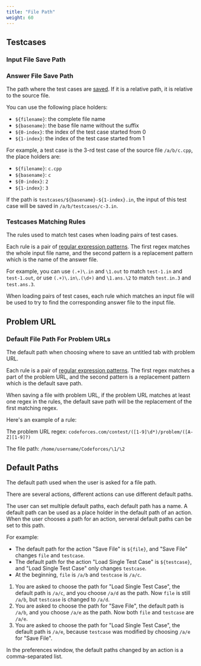 ```yaml
---
title: "File Path"
weight: 60
---
```


## Testcases

### Input File Save Path

### Answer File Save Path

The path where the test cases are [saved](../actions/_index.ru.md#save-testcases-on-save). If it is a relative path, it is relative to the source file.

You can use the following place holders:

-   `${filename}`: the complete file name
-   `${basename}`: the base file name without the suffix
-   `${0-index}`: the index of the test case started from 0
-   `${1-index}`: the index of the test case started from 1

For example, a test case is the 3-rd test case of the source file `/a/b/c.cpp`, the place holders are:

-   `${filename}`: `c.cpp`
-   `${basename}`: `c`
-   `${0-index}`: `2`
-   `${1-index}`: `3`

If the path is `testcases/${basename}-${1-index}.in`, the input of this test case will be saved in `/a/b/testcases/c-3.in`.

### Testcases Matching Rules

The rules used to match test cases when loading pairs of test cases.

Each rule is a pair of [regular expression patterns](../general/_index.ru.md#regular-expression). The first regex matches the whole input file name, and the second pattern is a replacement pattern which is the name of the answer file.

For example, you can use `(.+)\.in` and `\1.out` to match `test-1.in` and `test-1.out`, or use `(.+)\.in\.(\d+)` and `\1.ans.\2` to match `test.in.3` and `test.ans.3`.

When loading pairs of test cases, each rule which matches an input file will be used to try to find the corresponding answer file to the input file.

## Problem URL

### Default File Path For Problem URLs

The default path when choosing where to save an untitled tab with problem URL.

Each rule is a pair of [regular expression patterns](../general/_index.ru.md#regular-expression). The first regex matches a part of the problem URL, and the second pattern is a replacement pattern which is the default save path.

When saving a file with problem URL, if the problem URL matches at least one regex in the rules, the default save path will be the replacement of the first matching regex.

Here's an example of a rule:

The problem URL regex: `codeforces.com/contest/([1-9]\d*)/problem/([A-Z][1-9]?)`

The file path: `/home/username/Codeforces/\1/\2`

## Default Paths

The default path used when the user is asked for a file path.

There are several actions, different actions can use different default paths.

The user can set multiple default paths, each default path has a name. A default path can be used as a place holder in the default path of an action. When the user chooses a path for an action, serveral default paths can be set to this path.

For example:

-   The default path for the action "Save File" is `${file}`, and "Save File" changes `file` and `testcase`.
-   The default path for the action "Load Single Test Case" is `${testcase}`, and "Load Single Test Case" only changes `testcase`.
-   At the beginning, `file` is `/a/b` and `testcase` is `/a/c`.

1.  You are asked to choose the path for "Load Single Test Case", the default path is `/a/c`, and you choose `/a/d` as the path. Now `file` is still `/a/b`, but `testcase` is changed to `/a/d`.
2.  You are asked to choose the path for "Save File", the default path is `/a/b`, and you choose `/a/e` as the path. Now both `file` and `testcase` are `/a/e`.
3.  You are asked to choose the path for "Load Single Test Case", the default path is `/a/e`, because `testcase` was modified by choosing `/a/e` for "Save File".

In the preferences window, the default paths changed by an action is a comma-separated list.
